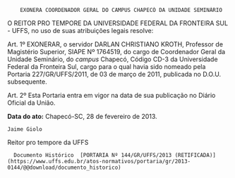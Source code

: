         EXONERA COORDENADOR GERAL DO CAMPUS CHAPECÓ DA UNIDADE SEMINÁRIO  

O REITOR PRO TEMPORE DA UNIVERSIDADE FEDERAL DA FRONTEIRA SUL - UFFS, no uso de suas atribuições legais resolve:

 Art. 1º EXONERAR, o servidor DARLAN CHRISTIANO KROTH, Professor de Magistério Superior, SIAPE Nº 1764519, do cargo de Coordenador Geral da Unidade Seminário, do *campus* Chapecó, Código CD-3 da Universidade Federal da Fronteira Sul, cargo para o qual havia sido nomeado pela Portaria 227/GR/UFFS/2011, de 03 de março de 2011, publicada no D.O.U. subsequente.

 Art. 2º Esta Portaria entra em vigor na data de sua publicação no Diário Oficial da União.

  

   **Data do ato:** Chapecó-SC, 28 de fevereiro de 2013.   
 

    Jaime Giolo   
 Reitor pro tempore da UFFS 

      Documento Histórico  [PORTARIA Nº 144/GR/UFFS/2013 (RETIFICADA)](https://www.uffs.edu.br/atos-normativos/portaria/gr/2013-0144/@@download/documento_historico)     
      